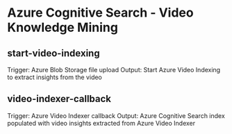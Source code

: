 # Azure Cognitive Search - Video Knowledge Mining

## start-video-indexing
Trigger: Azure Blob Storage file upload
Output: Start Azure Video Indexing to extract insights from the video

## video-indexer-callback
Trigger: Azure Video Indexer callback
Output: Azure Cognitive Search index populated with video insights extracted from Azure Video Indexer